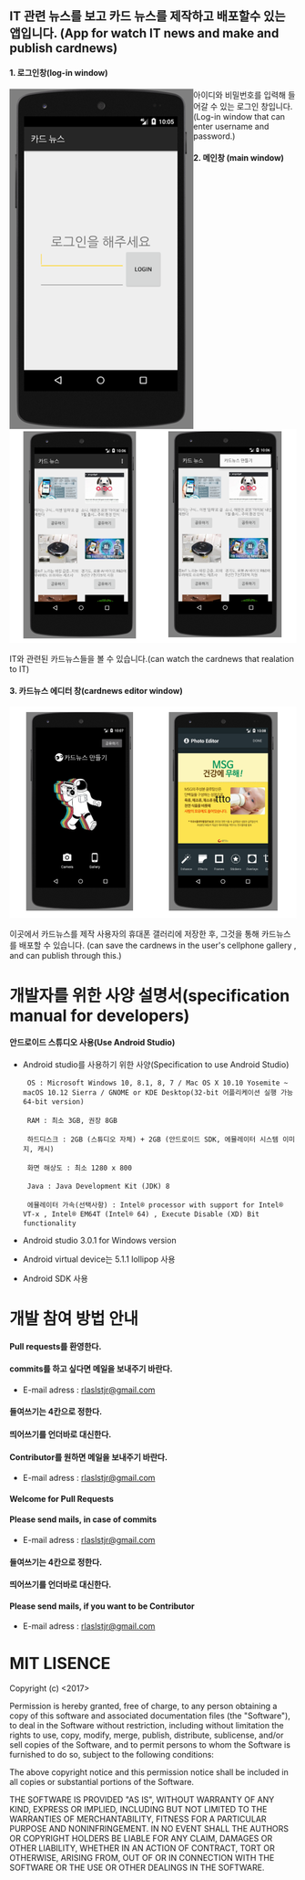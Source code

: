 ## IT 관련 뉴스를 보고 카드 뉴스를 제작하고 배포할수 있는 앱입니다.  (App for watch IT news and make and publish cardnews)

#### 1. 로그인창(log-in window)
<p align="center">
<img src="img/login.png" style="float:left;" alt="img1">
<p/>
아이디와 비밀번호를 입력해 들어갈 수 있는 로그인 창입니다.(Log-in window that can enter username and password.)

#### 2. 메인창 (main window)

<p align="center">
<img src="img/main.png" alt="img2">
<p/>
IT와 관련된 카드뉴스들을 볼 수 있습니다.(can watch the cardnews that realation to IT)

#### 3. 카드뉴스 에디터 창(cardnews editor window)

<p align="center">
<img src="img/card editor.png" alt="img2">
<p/>
이곳에서 카드뉴스를 제작 사용자의 휴대폰 갤러리에 저장한 후, 그것을 통해 카드뉴스를 배포할 수 있습니다.
(can save the cardnews in the user's  cellphone gallery , and can publish through this.)




개발자를 위한 사양 설명서(specification manual for developers)
=======================

#### 안드로이드 스튜디오 사용(Use Android Studio)
    
  * Android studio를 사용하기 위한 사양(Specification to use Android Studio)
  
  
  
         OS : Microsoft Windows 10, 8.1, 8, 7 / Mac OS X 10.10 Yosemite ~ macOS 10.12 Sierra / GNOME or KDE Desktop(32-bit 어플리케이션 실행 가능 64-bit version)
      
         RAM : 최소 3GB, 권장 8GB
      
         하드디스크 : 2GB (스튜디오 자체) + 2GB (안드로이드 SDK, 에뮬레이터 시스템 이미지, 캐시)
      
         화면 해상도 : 최소 1280 x 800
      
         Java : Java Development Kit (JDK) 8
      
         에뮬레이터 가속(선택사항) : Intel® processor with support for Intel® VT-x , Intel® EM64T (Intel® 64) , Execute Disable (XD) Bit functionality
   
   * Android studio 3.0.1 for Windows version
  
   * Android virtual device는 5.1.1 lollipop 사용
   
   * Android SDK 사용

개발 참여 방법 안내
=======================

#### Pull requests를 환영한다.

#### commits를 하고 싶다면 메일을 보내주기 바란다.

  * E-mail adress : rlaslstjr@gmail.com
  
#### 들여쓰기는 4칸으로 정한다.

#### 띄어쓰기를 언더바로 대신한다.

#### Contributor를 원하면 메일을 보내주기 바란다.

  * E-mail adress : rlaslstjr@gmail.com
  
  
#### Welcome for Pull Requests

#### Please send mails, in case of commits

  * E-mail adress : rlaslstjr@gmail.com
  
#### 들여쓰기는 4칸으로 정한다.

#### 띄어쓰기를 언더바로 대신한다.

#### Please send mails, if you want to be Contributor

  * E-mail adress : rlaslstjr@gmail.com
  
MIT LISENCE 
=======================
Copyright (c) <2017> <purple-10>


Permission is hereby granted, free of charge, to any person
obtaining a copy of this software and associated documentation
files (the "Software"), to deal in the Software without
restriction, including without limitation the rights to use,
copy, modify, merge, publish, distribute, sublicense, and/or sell
copies of the Software, and to permit persons to whom the
Software is furnished to do so, subject to the following
conditions:


The above copyright notice and this permission notice shall be
included in all copies or substantial portions of the Software.


THE SOFTWARE IS PROVIDED "AS IS", WITHOUT WARRANTY OF ANY KIND,
EXPRESS OR IMPLIED, INCLUDING BUT NOT LIMITED TO THE WARRANTIES
OF MERCHANTABILITY, FITNESS FOR A PARTICULAR PURPOSE AND
NONINFRINGEMENT. IN NO EVENT SHALL THE AUTHORS OR COPYRIGHT
HOLDERS BE LIABLE FOR ANY CLAIM, DAMAGES OR OTHER LIABILITY,
WHETHER IN AN ACTION OF CONTRACT, TORT OR OTHERWISE, ARISING
FROM, OUT OF OR IN CONNECTION WITH THE SOFTWARE OR THE USE OR
OTHER DEALINGS IN THE SOFTWARE.

